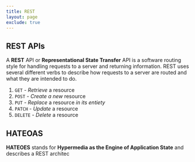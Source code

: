 ```yaml
---
title: REST
layout: page
exclude: true
---
```


## REST APIs

A **REST** API or **Representational State Transfer** API is a software routing style for handling requests to a server and returning information. REST uses several different verbs to describe how requests to a server are routed and what they are intended to do.

 1. `GET` - *Retrieve* a resource
 2. `POST` - *Create a new* resource
 3. `PUT` - *Replace* a resource *in its entiety*
 4. `PATCH` - *Update* a resource
 5. `DELETE` - *Delete* a resource

## HATEOAS

**HATEOES** stands for **Hypermedia as the Engine of Application State** and describes a REST architec
<!--stackedit_data:
eyJoaXN0b3J5IjpbLTIxMTU5NTgyXX0=
-->